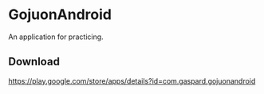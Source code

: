 # GojuonAndroid

An application for practicing.

## Download
https://play.google.com/store/apps/details?id=com.gaspard.gojuonandroid
